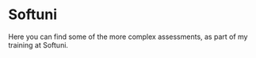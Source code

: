 # Softuni
Here you can find some of the more complex assessments, as part of my training at Softuni.
